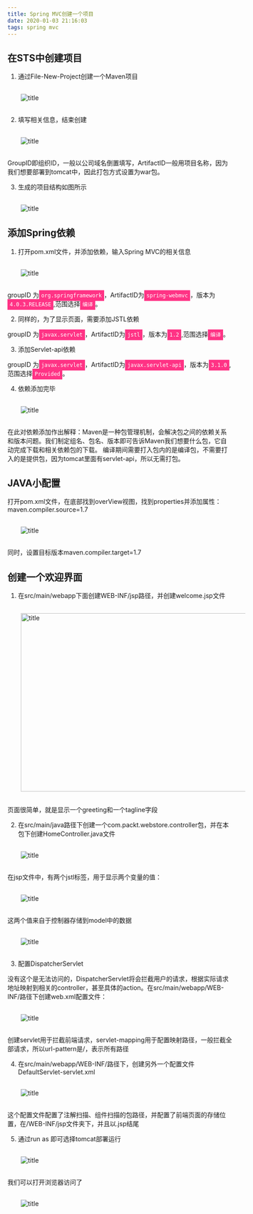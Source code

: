 ```yaml
---
title: Spring MVC创建一个项目
date: 2020-01-03 21:16:03
tags: spring mvc
---
```


## 在STS中创建项目

1. 通过File-New-Project创建一个Maven项目

<img src='springMVC02\41d6b37a-2ffe-4532-85b3-8d9e2e646e52.jpg' style='margin:30px;display:block' alt='title'>

2. 填写相关信息，结束创建

<img src='springMVC02\b70b4f0c-020b-42ae-8cf2-01e5b3654a84.jpg' style='margin:30px;display:block' alt='title'>

GroupID即组织ID，一般以公司域名倒置填写，ArtifactID一般用项目名称，因为我们想要部署到tomcat中，因此打包方式设置为war包。

3. 生成的项目结构如图所示

<img src='springMVC02\b087dbe1-46b4-4d22-8411-bdc8bec172e6.jpg' style='margin:30px;display:block' alt='title'>

## 添加Spring依赖

1. 打开pom.xml文件，并添加依赖，输入Spring MVC的相关信息

<img src='springMVC02\f1e6eea8-2f58-4720-b995-5da786b2fb55.jpg' style='margin:30px;display:block' alt='title'>

groupID 为<code style='background:#ff3385;color:white;padding:5px;'>org.springframework</code>，ArtifactID为<code style='background:#ff3385;color:white;padding:5px;'>spring-webmvc</code>，版本为<code style='background:#ff3385;color:white;padding:5px;'>4.0.3.RELEASE</code>,范围选择<code style='background:#ff3385;color:white;padding:5px;'>编译</code>。

2. 同样的，为了显示页面，需要添加JSTL依赖

groupID 为<code style='background:#ff3385;color:white;padding:5px;'>javax.servlet</code>，ArtifactID为<code style='background:#ff3385;color:white;padding:5px;'>jstl</code>，版本为<code style='background:#ff3385;color:white;padding:5px;'>1.2</code>,范围选择<code style='background:#ff3385;color:white;padding:5px;'>编译</code>。

3. 添加Servlet-api依赖

groupID 为<code style='background:#ff3385;color:white;padding:5px;'>javax.servlet</code>，ArtifactID为<code style='background:#ff3385;color:white;padding:5px;'>javax.servlet-api</code>，版本为<code style='background:#ff3385;color:white;padding:5px;'>3.1.0</code>,范围选择<code style='background:#ff3385;color:white;padding:5px;'>Provided</code>。

4. 依赖添加完毕

<img src='springMVC02\83a94160-538d-400e-b64e-5cea5156fe1b.jpg' style='margin:30px;display:block' alt='title'>

在此对依赖添加作出解释：Maven是一种包管理机制，会解决包之间的依赖关系和版本问题。我们制定组名、包名、版本即可告诉Maven我们想要什么包，它自动完成下载和相关依赖包的下载。
编译期间需要打入包内的是编译包，不需要打入的是提供包，因为tomcat里面有servlet-api，所以无需打包。

## JAVA小配置

打开pom.xml文件，在底部找到overView视图，找到properties并添加属性：maven.compiler.source=1.7

<img src='springMVC02\17f8b5f1-24bf-4ed2-af8d-7cb75a51e973.jpg' style='margin:30px;display:block' alt='title'>

同时，设置目标版本maven.compiler.target=1.7

## 创建一个欢迎界面

1. 在src/main/webapp下面创建WEB-INF/jsp路径，并创建welcome.jsp文件

<img src='springMVC02\54109039-f24e-4cc4-bf74-2554c652b1c3.jpg' style='width:600px;height:400px;margin:30px;display:block' alt='title'>

页面很简单，就是显示一个greeting和一个tagline字段

2. 在src/main/java路径下创建一个com.packt.webstore.controller包，并在本包下创建HomeController.java文件

<img src='springMVC02\4335d3b6-81aa-4fa4-855f-a10641331ea6.jpg' style='margin:30px;display:block' alt='title'>

在jsp文件中，有两个jstl标签，用于显示两个变量的值：

<img src='springMVC02\d1245300-444a-4015-a538-7a3ab3e74936.jpg' style='margin:30px;display:block' alt='title'>

这两个值来自于控制器存储到model中的数据

<img src='springMVC02\59fc7aa2-0133-4147-8db2-10251b26448b.jpg' style='margin:30px;display:block' alt='title'>

3. 配置DispatcherServlet

没有这个是无法访问的，DispatcherServlet将会拦截用户的请求，根据实际请求地址映射到相关的controller，甚至具体的action。在src/main/webapp/WEB-INF/路径下创建web.xml配置文件：

<img src='springMVC02\fab7cdf7-eb8b-4cba-aac5-b42a9d8d1fec.jpg' style='margin:30px;display:block' alt='title'>

创建servlet用于拦截前端请求，servlet-mapping用于配置映射路径，一般拦截全部请求，所以url-pattern是/，表示所有路径

4. 在src/main/webapp/WEB-INF/路径下，创建另外一个配置文件DefaultServlet-servlet.xml

<img src='springMVC02\9da14ede-34bc-4b83-9479-5e1b6f6dd5f4.jpg' style='margin:30px;display:block' alt='title'>

这个配置文件配置了注解扫描、组件扫描的包路径，并配置了前端页面的存储位置，在/WEB-INF/jsp文件夹下，并且以.jsp结尾

5. 通过run as 即可选择tomcat部署运行

<img src='springMVC02\12a0d456-f3da-49f0-9ca8-326ddd297de9.jpg' style='margin:30px;display:block' alt='title'>

我们可以打开浏览器访问了

<img src='springMVC02\2a261bff-3bb2-404d-9fbd-bfbaa600846d.jpg' style='margin:30px;display:block' alt='title'>
